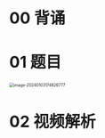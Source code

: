 # 00 背诵





# 01 题目

<img src="C:\Users\51532\AppData\Roaming\Typora\typora-user-images\image-20240103174826777.png" alt="image-20240103174826777" style="zoom:50%;" />



# 02 视频解析





